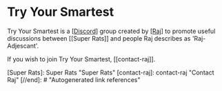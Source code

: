 # Try Your Smartest

Try Your Smartest is a [[Discord]] group created by [[Raj]] to promote useful discussions between [[Super Rats]] and people Raj describes as 'Raj-Adjescant'.

If you wish to join Try Your Smartest, [[contact-raj]].



[//begin]: # "Autogenerated link references for markdown compatibility"
[Discord]: discord "Discord"
[Raj]: Raj "Raj"
[Super Rats]: Super Rats "Super Rats"
[contact-raj]: contact-raj "Contact Raj"
[//end]: # "Autogenerated link references"
